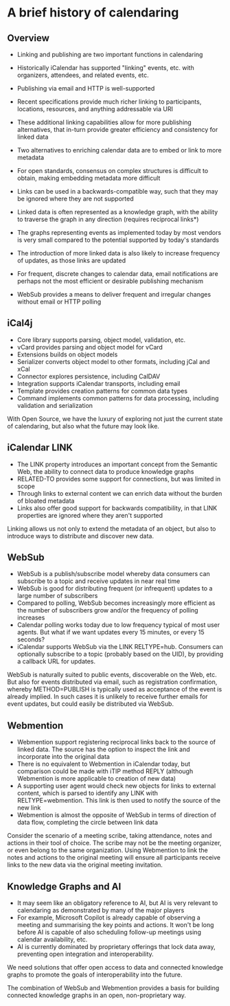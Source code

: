 [Indieweb.org]: https://indieweb.org/
[Indieweb.org/CalDAV]: https://indieweb.org/CalDAV
[What is the small web]: https://ar.al/2020/08/07/what-is-the-small-web/
[Pinkback]: https://en.wikipedia.org/wiki/Pingback
[Fighting Webmention spam]: https://brainbaking.com/post/2022/04/fighting-webmention-and-pingback-spam/
[Webmention.io]: https://webmention.io/
[Why I retired Webmention]: https://brainbaking.com/post/2023/05/why-i-retired-my-webmention-server/


# A brief history of calendaring

## Overview

- Linking and publishing are two important functions in calendaring
- Historically iCalendar has supported "linking" events, etc. with organizers, attendees,
and related events, etc.
- Publishing via email and HTTP is well-supported
- Recent specifications provide much richer linking to participants, locations,
resources, and anything addressable via URI
- These additional linking capabilities allow for more publishing alternatives, that
in-turn provide greater efficiency and consistency for linked data

- Two alternatives to enriching calendar data are to embed or link to more metadata
- For open standards, consensus on complex structures is difficult to obtain, making
embedding metadata more difficult 
- Links can be used in a backwards-compatible way, such that they may be ignored where
they are not supported
- Linked data is often represented as a knowledge graph, with the ability to traverse
the graph in any direction (requires reciprocal links*)
- The graphs representing events as implemented today by most vendors is very small
compared to the potential supported by today's standards
- The introduction of more linked data is also likely to increase frequency of updates,
as those links are updated

- For frequent, discrete changes to calendar data, email notifications are perhaps not
the most efficient or desirable publishing mechanism
- WebSub provides a means to deliver frequent and irregular changes without email or
HTTP polling


## iCal4j

* Core library supports parsing, object model, validation, etc.
* vCard provides parsing and object model for vCard
* Extensions builds on object models
* Serializer converts object model to other formats, including jCal and xCal
* Connector explores persistence, including CalDAV
* Integration supports iCalendar transports, including email
* Template provides creation patterns for common data types
* Command implements common patterns for data processing, including validation and serialization

With Open Source, we have the luxury of exploring not just the current state of calendaring, but
also what the future may look like.


## iCalendar LINK

* The LINK property introduces an important concept from the Semantic Web, the ability to connect
data to produce knowledge graphs
* RELATED-TO provides some support for connections, but was limited in scope
* Through links to external content we can enrich data without the burden of bloated metadata
* Links also offer good support for backwards compatibility, in that LINK properties are ignored
where they aren't supported

Linking allows us not only to extend the metadata of an object, but also to introduce ways
to distribute and discover new data.


## WebSub

* WebSub is a publish/subscribe model whereby data consumers can subscribe to a topic and receive
updates in near real time
* WebSub is good for distributing frequent (or infrequent) updates to a large number of subscribers
* Compared to polling, WebSub becomes increasingly more efficient as the number of subscribers grow
and/or the frequency of polling increases
* Calendar polling works today due to low frequency typical of most user agents. But what if we want
updates every 15 minutes, or every 15 seconds?
* iCalendar supports WebSub via the LINK RELTYPE=hub. Consumers can optionally subscribe to a topic
(probably based on the UID), by providing a callback URL for updates.

WebSub is naturally suited to public events, discoverable on the Web, etc. But also for events
distributed via email, such as registration confirmation, whereby METHOD=PUBLISH is typically used
as acceptance of the event is already implied. In such cases it is unlikely to receive further emails
for event updates, but could easily be distributed via WebSub.


## Webmention

* Webmention support registering reciprocal links back to the source of linked data. The source has the
option to inspect the link and incorporate into the original data
* There is no equivalent to Webmention in iCalendar today, but comparison could be made with iTIP method
REPLY (although Webmention is more applicable to creation of new data)
* A supporting user agent would check new objects for links to external content, which is parsed to identify
any LINK with RELTYPE=webmention. This link is then used to notify the source of the new link
* Webmention is almost the opposite of WebSub in terms of direction of data flow, completing the circle
between link data
  
Consider the scenario of a meeting scribe, taking attendance, notes and actions in their tool of choice.
The scribe may not be the meeting organizer, or even belong to the same organization. Using Webmention
to link the notes and actions to the original meeting will ensure all participants receive links to the
new data via the original meeting invitation.


## Knowledge Graphs and AI

* It may seem like an obligatory reference to AI, but AI is very relevant to calendaring as demonstrated
by many of the major players
* For example, Microsoft Copilot is already capable of observing a meeting and summarising the key points
and actions. It won't be long before AI is capable of also scheduling follow-up meetings using calendar
availability, etc.
* AI is currently dominated by proprietary offerings that lock data away, preventing open integration
and interoperability.

We need solutions that offer open access to data and connected knowledge graphs to promote the goals
of interoperability into the future.

The combination of WebSub and Webmention provides a basis for building connected knowledge graphs in
an open, non-proprietary way.
